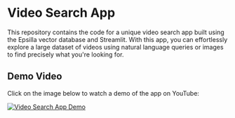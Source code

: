 # Video Search App

This repository contains the code for a unique video search app built using the Epsilla vector database and Streamlit. With this app, you can effortlessly explore a large dataset of videos using natural language queries or images to find precisely what you're looking for.

## Demo Video

Click on the image below to watch a demo of the app on YouTube:

[![Video Search App Demo](http://img.youtube.com/vi/rN-_UcDy6Dg/0.jpg)](http://www.youtube.com/watch?v=rN-_UcDy6Dg)
